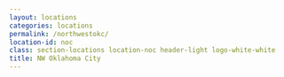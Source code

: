```yaml
---
layout: locations
categories: locations
permalink: /northwestokc/
location-id: noc
class: section-locations location-noc header-light logo-white-white
title: NW Oklahoma City
---
```

